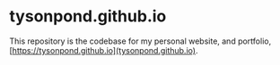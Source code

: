 # tysonpond.github.io
This repository is the codebase for my personal website, and portfolio, [https://tysonpond.github.io](tysonpond.github.io).
